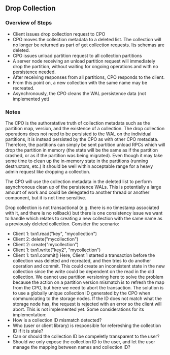 ## Drop Collection

### Overview of Steps

- Client issues drop collection request to CPO
- CPO moves the collection metadata to a deleted list. The collection will no longer be returned as part of get collection requests. Its schemas are deleted.
- CPO issues unload partition request to all collection partitions
- A server node receiving an unload partition request will immediately drop the partition, without waiting for ongoing operations and with no persistence needed.
- After receiving responses from all partitions, CPO responds to the client.
- From this point on, a new collection with the same name may be recreated.
- Asynchronously, the CPO cleans the WAL persistence data (not implemented yet)

### Notes

The CPO is the authoratative truth of collection metadata such as the partition map, version, and the existence of a collection. The drop collection operations does not need to be persisted to the WAL on the individual partitions, it is instead persisted by the CPO as with other CPO metadata. Therefore, the partitions can simply be sent partition unload RPCs which will drop the partition in memory (the state will be the same as if the partition crashed, or as if the partition was being migrated). Even though it may take some time to clean up the in-memory state in the partitions (running destructors, etc.) it should be well within acceptable range for a heavy admin request like dropping a collection.

The CPO will use the collection metadata in the deleted list to perform asynchronous clean up of the persistence WALs. This is potentially a large amount of work and could be delegated to another thread or another component, but it is not time sensitive.

Drop collection is not transactional (e.g. there is no timestamp associated with it, and there is no rollback) but there is one consistency issue we want to handle which relates to creating a new collection with the same name as a previously deleted collection. Consider the scenario:
- Client 1: txn1.read("key", "mycollection")
- Client 2: delete("mycollection")
- Client 2: create("mycollection")
- Client 1: txn1.write("key2", "mycollection")
- Client 1: txn1.commit()
Here, Client 1 started a transaction before the collection was deleted and recreated, and then tries to do another operation and commit. This could create an inconsistent state in the new collection since the write could be dependent on the read in the old collection. We cannot use partition versioning here to solve the problem because the action on a partition version mismatch is to refresh the map from the CPO, but here we need to abort the transaction. The solution is to use a globally unique  collection ID generated by the CPO when communicating to the storage nodes. If the ID does not match what the storage node has, the request is rejected with an error so the client will abort. This is not implemented yet. Some considerations for its implementation:
- How is a collection ID mismatch detected?
- Who (user or client library) is responsible for refereshing the collection ID if it is stale?
- Can or should the collection ID be compeletly transparent to the user?
- Should we only expose the collection ID to the user, and let the user manage the mapping between names 
and collection ID?
